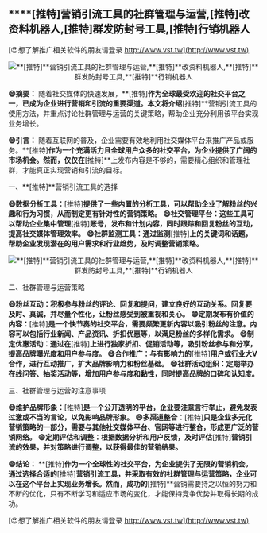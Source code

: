 ## ****[推特]**营销引流工具的社群管理与运营,**[推特]**改资料机器人,**[推特]**群发防封号工具,**[推特]**行销机器人**

[😍想了解推广相关软件的朋友请登录 http://www.vst.tw](http://www.vst.tw)

 <center><img src="https://vst.tw/MP4/tuiguang/png/0.png" alt="**[推特]**营销引流工具的社群管理与运营,**[推特]**改资料机器人,**[推特]**群发防封号工具,**[推特]**行销机器人"></center>

**😄摘要：**
随着社交媒体的快速发展，**[推特]**作为全球最受欢迎的社交平台之一，已成为企业进行营销和引流的重要渠道。本文将介绍**[推特]**营销引流工具的使用方法，并重点讨论社群管理与运营的关键策略，帮助企业充分利用该平台实现业务增长。

**😄引言：**
随着互联网的普及，企业需要有效地利用社交媒体平台来推广产品或服务。**[推特]**作为一个充满活力且全球用户众多的社交平台，为企业提供了广阔的市场机会。然而，仅仅在**[推特]**上发布内容是不够的，需要精心组织和管理社群，才能真正实现营销和引流的目标。

一、**[推特]**营销引流工具的选择

**😄数据分析工具：**[推特]**提供了一些内置的分析工具，可以帮助企业了解粉丝的兴趣和行为习惯，从而制定更有针对性的营销策略。**
**😄社交管理平台：这些工具可以帮助企业集中管理**[推特]**账号，发布和计划内容，同时跟踪和回复粉丝的互动，提高社交媒体管理效率。**
**😄社群监测工具：通过监测**[推特]**上的关键词和话题，帮助企业发现潜在的用户需求和行业趋势，及时调整营销策略。**

 <center><img src="https://vst.tw/MP4/tuiguang/png/2.png" alt="**[推特]**营销引流工具的社群管理与运营,**[推特]**改资料机器人,**[推特]**群发防封号工具,**[推特]**行销机器人"></center>

二、社群管理与运营策略

**😄粉丝互动：积极参与粉丝的评论、回复和提问，建立良好的互动关系。回复要及时、真诚，并尽量个性化，让粉丝感受到被重视和关心。**
**😄定期发布有价值的内容：**[推特]**是一个快节奏的社交平台，需要频繁更新内容以吸引粉丝的注意。内容可以包括行业新闻、产品资讯、折扣优惠等，以满足粉丝的多样化需求。**
**😄制定优惠活动：通过在**[推特]**上进行独家折扣、促销活动等，吸引粉丝参与和分享，提高品牌曝光度和用户参与度。**
**😄合作推广：与有影响力的**[推特]**用户或行业大V合作，进行互动推广，扩大品牌影响力和粉丝基础。**
**😄社群活动组织：定期举办在线问答、抽奖活动等，增加用户参与度和黏性，同时提高品牌的口碑和认知度。**

三、社群管理与运营的注意事项

**😄维护品牌形象：**[推特]**是一个公开透明的平台，企业要注意言行举止，避免发表过激或不当的言论，以免影响品牌形象。**
**😄多渠道整合：**[推特]**只是企业多元化营销策略的一部分，需要与其他社交媒体平台、官网等进行整合，形成更广泛的营销网络。**
**😄定期评估和调整：根据数据分析和用户反馈，及时评估**[推特]**营销引流的效果，并对策略进行调整，以获得最佳的营销结果。**

**😄结论：**
**[推特]**作为一个全球性的社交平台，为企业提供了无限的营销机会。通过选择合适的**[推特]**营销引流工具，并采取有效的社群管理与运营策略，企业可以在这个平台上实现业务增长。然而，成功的**[推特]**营销需要持之以恒的努力和不断的优化，只有不断学习和适应市场的变化，才能保持竞争优势并取得长期的成功。

[😍想了解推广相关软件的朋友请登录 http://www.vst.tw](http://www.vst.tw)



